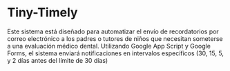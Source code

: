 # Tiny-Timely
Este sistema está diseñado para automatizar el envío de recordatorios por correo electrónico a los padres o tutores de niños que necesitan someterse a una evaluación médico dental. Utilizando Google App Script y Google Forms, el sistema enviará notificaciones en intervalos específicos (30, 15, 5, y 2 días antes del límite de 30 días)
